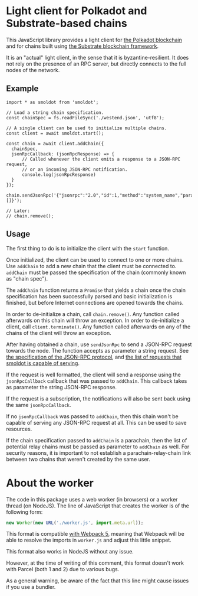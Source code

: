 # Light client for Polkadot and Substrate-based chains

This JavaScript library provides a light client for
[the Polkadot blockchain](https://polkadot.network/) and for chains built
using [the Substrate blockchain framework](https://substrate.io/).

It is an "actual" light client, in the sense that it is byzantine-resilient.
It does not rely on the presence of an RPC server, but directly connects to
the full nodes of the network.

## Example

```
import * as smoldot from 'smoldot';

// Load a string chain specification.
const chainSpec = fs.readFileSync('./westend.json', 'utf8');

// A single client can be used to initialize multiple chains.
const client = await smoldot.start();

const chain = await client.addChain({
  chainSpec,
  jsonRpcCallback: (jsonRpcResponse) => {
      // Called whenever the client emits a response to a JSON-RPC request,
      // or an incoming JSON-RPC notification.
      console.log(jsonRpcResponse)
  }
});

chain.sendJsonRpc('{"jsonrpc":"2.0","id":1,"method":"system_name","params":[]}');

// Later:
// chain.remove();
```

## Usage

The first thing to do is to initialize the client with the `start` function.

Once initialized, the client can be used to connect to one or more chains. Use `addChain` to add
a new chain that the client must be connected to. `addChain` must be passed the specification of
the chain (commonly known as "chain spec").

The `addChain` function returns a `Promise` that yields a chain once the chain specification has
been successfully parsed and basic initialization is finished, but before Internet connections
are opened towards the chains.

In order to de-initialize a chain, call `chain.remove()`. Any function called afterwards on this
chain will throw an exception.
In order to de-initialize a client, call `client.terminate()`. Any function called afterwards on
any of the chains of the client will throw an exception.

After having obtained a chain, use `sendJsonRpc` to send a JSON-RPC request towards the node.
The function accepts as parameter a string request. See
[the specification of the JSON-RPC protocol](https://www.jsonrpc.org/specification),
and [the list of requests that smoldot is capable of serving](https://polkadot.js.org/docs/substrate/rpc/).

If the request is well formatted, the client will send a response using the `jsonRpcCallback`
callback that was passed to `addChain`. This callback takes as parameter the string JSON-RPC
response.

If the request is a subscription, the notifications will also be sent back using the same
`jsonRpcCallback`.

If no `jsonRpcCallback` was passed to `addChain`, then this chain won't be capable of serving
any JSON-RPC request at all. This can be used to save resources.

If the chain specification passed to `addChain` is a parachain, then the list of potential relay
chains must be passed as parameter to `addChain` as well. For security reasons, it is important
to not establish a parachain-relay-chain link between two chains that weren't created by the same
user.

# About the worker

The code in this package uses a web worker (in browsers) or a worker thread (on NodeJS). The
line of JavaScript that creates the worker is of the following form:

``` js
new Worker(new URL('./worker.js', import.meta.url));
```

This format is compatible [with Webpack 5](https://webpack.js.org/guides/web-workers/), meaning
that Webpack will be able to resolve the imports in `worker.js` and adjust this little snippet.

This format also works in NodeJS without any issue.

However, at the time of writing of this comment, this format doesn't work with Parcel (both 1 and
2) due to various bugs.

As a general warning, be aware of the fact that this line might cause issues if you use a bundler.
